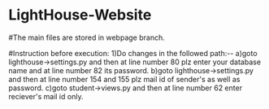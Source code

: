 # LightHouse-Website

#The main files are stored in webpage branch.

#Instruction before execution: 
1)Do changes in the followed path:-- 
  a)goto lighthouse->settings.py and then at line number 80 plz enter your database name and at line number 82 its password.
  b)goto lighthouse->settings.py and then at line number 154 and 155 plz mail id of sender's as well as password.
  c)goto student->views.py and then at line number 62 enter reciever's mail id only.

